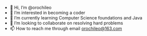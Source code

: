 - 👋 Hi, I’m @orochileo
- 👀 I’m interested in becoming a coder
- 🌱 I’m currently learning Computer Science foundations and Java
- 💞️ I’m looking to collaborate on resolving hard problems
- 📫 How to reach me through email orochileo@163.com

<!---
orochileo/orochileo is a ✨ special ✨ repository because its `README.md` (this file) appears on your GitHub profile.
You can click the Preview link to take a look at your changes.
--->
